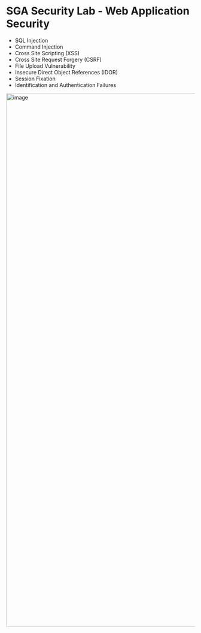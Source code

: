 ﻿# SGA Security Lab - Web Application Security 
 - SQL Injection
 - Command Injection
 - Cross Site Scripting (XSS)
 - Cross Site Request Forgery (CSRF)
 - File Upload Vulnerability
 - Insecure Direct Object References (IDOR)
 - Session Fixation
 - Identification and Authentication Failures
 
<img width="1422" alt="image" src="https://github.com/eray-sga/sgasecuritylab/assets/22051606/678f7af2-2978-4e20-ada8-497131092146">
